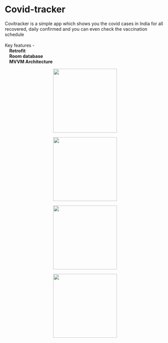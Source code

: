 # Covid-tracker
Covitracker is a simple app which shows you the covid cases in India for all recovered, daily confirmed and you can even check the vaccination schedule
</br><br>Key features -</br>
&emsp;<b>Retrofit</b></br>
&emsp;<b>Room database</b></br>
&emsp;<b>MVVM Architecture</b></br>
<p align="center">
<img src="https://user-images.githubusercontent.com/72730657/126077429-5014ce98-bd7a-465f-b9e0-116278d2383a.jpg" width="200"></p>

<p align="center">
<img src="https://user-images.githubusercontent.com/72730657/126077453-ba7ac291-de5f-4583-be69-2d5613389509.jpg" width="200"></p>

<p align="center">
<img src="https://user-images.githubusercontent.com/72730657/126077459-668e060b-dd31-4eac-8c4f-dd65ad6e293f.jpg" width="200"></p>
  
<p align="center">
<img src="https://user-images.githubusercontent.com/72730657/126077465-8166c0cd-230b-4fd9-8d1e-c17db107c278.jpg" width="200"></p>
